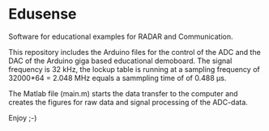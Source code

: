 # Edusense
Software for educational examples for RADAR and Communication. 

This repository includes the Arduino files for the control of the ADC and the DAC of the Arduino giga based educational demoboard. The signal frequency is 32 kHz, the lockup table is running at a sampling frequency of 32000*64 = 2.048 MHz equals a sammpling time of of 0.488 µs.

The Matlab file (main.m) starts the data transfer to the computer and creates the figures for raw data and signal processing of the ADC-data.

Enjoy ;-)
